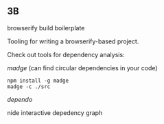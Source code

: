 ## 3B

browserify build boilerplate

Tooling for writing a browserify-based project.

Check out tools for dependency analysis:

*madge* (can find circular dependencies in your code)

```
npm install -g madge
madge -c ./src
```


*dependo*

nide interactive depedency graph